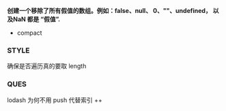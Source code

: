 **创建一个移除了所有假值的数组。例如：false、null、 0、""、undefined， 以及NaN 都是 “假值”.**

* compact


### STYLE
确保是否遍历真的要取 length

### QUES
lodash 为何不用 push 代替索引 ++ 